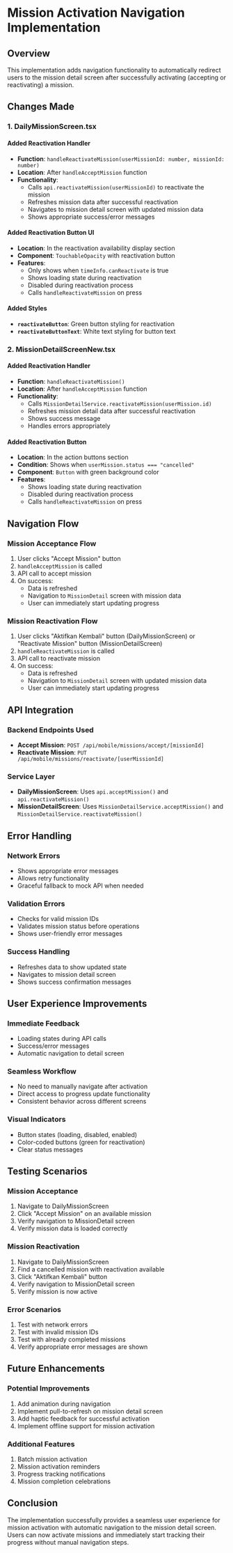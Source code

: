 # Mission Activation Navigation Implementation

## Overview

This implementation adds navigation functionality to automatically redirect users to the mission detail screen after successfully activating (accepting or reactivating) a mission.

## Changes Made

### 1. DailyMissionScreen.tsx

#### Added Reactivation Handler
- **Function**: `handleReactivateMission(userMissionId: number, missionId: number)`
- **Location**: After `handleAcceptMission` function
- **Functionality**: 
  - Calls `api.reactivateMission(userMissionId)` to reactivate the mission
  - Refreshes mission data after successful reactivation
  - Navigates to mission detail screen with updated mission data
  - Shows appropriate success/error messages

#### Added Reactivation Button UI
- **Location**: In the reactivation availability display section
- **Component**: `TouchableOpacity` with reactivation button
- **Features**:
  - Only shows when `timeInfo.canReactivate` is true
  - Shows loading state during reactivation
  - Disabled during reactivation process
  - Calls `handleReactivateMission` on press

#### Added Styles
- **`reactivateButton`**: Green button styling for reactivation
- **`reactivateButtonText`**: White text styling for button text

### 2. MissionDetailScreenNew.tsx

#### Added Reactivation Handler
- **Function**: `handleReactivateMission()`
- **Location**: After `handleAcceptMission` function
- **Functionality**:
  - Calls `MissionDetailService.reactivateMission(userMission.id)`
  - Refreshes mission detail data after successful reactivation
  - Shows success message
  - Handles errors appropriately

#### Added Reactivation Button
- **Location**: In the action buttons section
- **Condition**: Shows when `userMission.status === "cancelled"`
- **Component**: `Button` with green background color
- **Features**:
  - Shows loading state during reactivation
  - Disabled during reactivation process
  - Calls `handleReactivateMission` on press

## Navigation Flow

### Mission Acceptance Flow
1. User clicks "Accept Mission" button
2. `handleAcceptMission` is called
3. API call to accept mission
4. On success:
   - Data is refreshed
   - Navigation to `MissionDetail` screen with mission data
   - User can immediately start updating progress

### Mission Reactivation Flow
1. User clicks "Aktifkan Kembali" button (DailyMissionScreen) or "Reactivate Mission" button (MissionDetailScreen)
2. `handleReactivateMission` is called
3. API call to reactivate mission
4. On success:
   - Data is refreshed
   - Navigation to `MissionDetail` screen with updated mission data
   - User can immediately start updating progress

## API Integration

### Backend Endpoints Used
- **Accept Mission**: `POST /api/mobile/missions/accept/[missionId]`
- **Reactivate Mission**: `PUT /api/mobile/missions/reactivate/[userMissionId]`

### Service Layer
- **DailyMissionScreen**: Uses `api.acceptMission()` and `api.reactivateMission()`
- **MissionDetailScreen**: Uses `MissionDetailService.acceptMission()` and `MissionDetailService.reactivateMission()`

## Error Handling

### Network Errors
- Shows appropriate error messages
- Allows retry functionality
- Graceful fallback to mock API when needed

### Validation Errors
- Checks for valid mission IDs
- Validates mission status before operations
- Shows user-friendly error messages

### Success Handling
- Refreshes data to show updated state
- Navigates to mission detail screen
- Shows success confirmation messages

## User Experience Improvements

### Immediate Feedback
- Loading states during API calls
- Success/error messages
- Automatic navigation to detail screen

### Seamless Workflow
- No need to manually navigate after activation
- Direct access to progress update functionality
- Consistent behavior across different screens

### Visual Indicators
- Button states (loading, disabled, enabled)
- Color-coded buttons (green for reactivation)
- Clear status messages

## Testing Scenarios

### Mission Acceptance
1. Navigate to DailyMissionScreen
2. Click "Accept Mission" on an available mission
3. Verify navigation to MissionDetail screen
4. Verify mission data is loaded correctly

### Mission Reactivation
1. Navigate to DailyMissionScreen
2. Find a cancelled mission with reactivation available
3. Click "Aktifkan Kembali" button
4. Verify navigation to MissionDetail screen
5. Verify mission is now active

### Error Scenarios
1. Test with network errors
2. Test with invalid mission IDs
3. Test with already completed missions
4. Verify appropriate error messages are shown

## Future Enhancements

### Potential Improvements
1. Add animation during navigation
2. Implement pull-to-refresh on mission detail screen
3. Add haptic feedback for successful activation
4. Implement offline support for mission activation

### Additional Features
1. Batch mission activation
2. Mission activation reminders
3. Progress tracking notifications
4. Mission completion celebrations

## Conclusion

The implementation successfully provides a seamless user experience for mission activation with automatic navigation to the mission detail screen. Users can now activate missions and immediately start tracking their progress without manual navigation steps.
